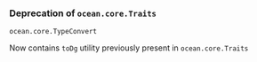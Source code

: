 ### Deprecation of `ocean.core.Traits`

`ocean.core.TypeConvert`

Now contains `toDg` utility previously present in `ocean.core.Traits`
